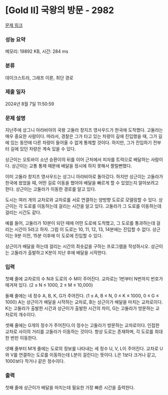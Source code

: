 # [Gold II] 국왕의 방문 - 2982 

[문제 링크](https://www.acmicpc.net/problem/2982) 

### 성능 요약

메모리: 19892 KB, 시간: 284 ms

### 분류

데이크스트라, 그래프 이론, 최단 경로

### 제출 일자

2024년 8월 7일 11:50:59

### 문제 설명

<p>지난주에 상그니 아라비아의 국왕 고둘라 창지즈 영사우드가 한국에 도착했다. 고둘라는 매우 중요한 사람이다. 따라서, 경찰은 그가 타고 있는 차량이 길에 진입했을 때, 그가 길에 있는 동안에 다른 차량이 들어올 수 없게 통제할 것이다. 하지만, 그가 진입하기 전부터 길에 있던 차량은 계속 있을 수 있다.</p>

<p>상근이는 오토바이 소년 승환이의 뒤를 이어 근처에서 피자를 트럭으로 배달하는 사람이다. 상근이는 교통 통제 때문에 배달을 정시에 하지 못해서 짤릴뻔했다.</p>

<p>이미 고둘라 창지즈 영사우드는 상그니 아라비아로 돌아갔다. 하지만 상근이는 고둘라가 한국에 왔었을 때, 어떤 길로 이동을 했어야 배달을 빠르게 할 수 있었는지 알아보려고 한다. 상근이는 고둘라가 이동한 경로를 알고 있다.</p>

<p>도시는 여러 개의 교차로와 교차로를 서로 연결하는 양방향 도로로 모델링할 수 있다. 상근이는 각 도로를 이동하는데 걸리는 시간을 알고 있다. 고둘라가 그 도로를 이동하는데 걸리는 시간도 같다.</p>

<p>예를 들어, 고둘라가 10분이 되던 때에 어떤 도로에 도착했고, 그 도로를 통과하는데 걸리는 시간이 5라고 하자. 그럼 이 도로는 10, 11, 12, 13, 14분에는 진입할 수 없다. 상근이는 9분 이전, 15분 이후에 이 도로에 진입할 수 있다.</p>

<p>상근이가 배달을 하는데 걸리는 시간의 최솟값을 구하는 프로그램을 작성하시오. 상근이는 고둘라가 출발하고 K분이 지난 후에 배달을 시작한다.</p>

### 입력 

 <p>첫째 줄에 교차로의 수 N과 도로의 수 M이 주어진다. 교차로는 1번부터 N번까지 번호가 매겨져 있다. (2 ≤ N ≤ 1000, 2 ≤ M ≤ 10,000)</p>

<p>둘째 줄에는 네 정수 A, B, K, G가 주어진다. (1 ≤ A, B ≤ N, 0 ≤ K ≤ 1000, 0 ≤ G ≤ 1000) A는 상근이가 배달을 시작하는 교차로, B는 상근이가 배달을 마치는 교차로이다. K는 고둘라가 출발한 시간과 상근이가 출발한 시간의 차이, G는 고둘라가 방문하는 교차로의 개수이다.</p>

<p>셋째 줄에는 G개의 정수가 주어진다.이 정수는 고둘라가 방문하는 교차로이다. 인접한 교차로 사이의 거리를 고둘라가 이동하는 것이다. 항상 도로는 존재하며, 각 도로를 최대 한 번만 이동한다.</p>

<p>넷째 줄부터 M개 줄에는 도로의 정보를 나타내는 세 정수 U, V, L이 주어진다. 교차로 U와 V를 연결하는 도로를 이동하는데 L분이 걸린다는 뜻이다. L은 1보다 크거나 같고, 1000보다 작거나 같은 정수이다.</p>

### 출력 

 <p>첫째 줄에 상근이가 배달을 마치는데 필요한 가장 빠른 시간을 출력한다.</p>

